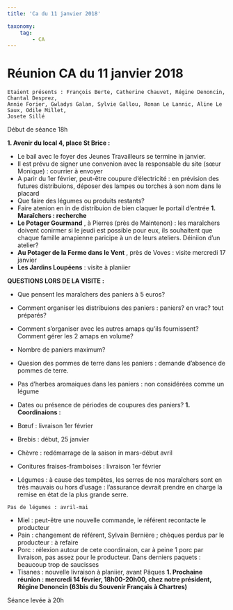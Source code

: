 ```yaml
---
title: 'Ca du 11 janvier 2018'

taxonomy:
    tag:
        - CA
---
```


# Réunion CA du 11 janvier 2018
```
Etaient présents : François Berte, Catherine Chauvet, Régine Denoncin, Chantal Desprez,
Annie Forier, Gwladys Galan, Sylvie Gallou, Ronan Le Lannic, Aline Le Saux, Odile Millet,
Josete Sillé
```

Début de séance 18h

**1. Avenir du local 4, place St Brice :**
- Le bail avec le foyer des Jeunes Travailleurs se termine in janvier.
- Il est prévu de signer une convenion avec la responsable du site (sœur
    Monique) : courrier à envoyer
- A parir du 1er février, peut-être coupure d’électricité : en prévision des futures
    distribuions, déposer des lampes ou torches à son nom dans le placard
- Que faire des légumes ou produits restants?
- Faire atenion en in de distribuion de bien claquer le portail d’entrée
**1. Maraîchers : recherche**
- **Le Potager Gourmand** , à Pierres (près de Maintenon) : les maraîchers doivent
    conirmer si le jeudi est possible pour eux, ils souhaitent que chaque famille
    amapienne paricipe à un de leurs ateliers. Déiniion d’un atelier?
- **Au Potager de la Ferme dans le Vent** , près de Voves : visite mercredi 17
    janvier
- **Les Jardins Loupéens** : visite à planiier

**QUESTIONS LORS DE LA VISITE :**

- Que pensent les maraîchers des paniers à 5 euros?
- Comment organiser les distribuions des paniers : paniers? en vrac? tout
    préparés?
- Comment s’organiser avec les autres amaps qu’ils fournissent? Comment
    gérer les 2 amaps en volume?
- Nombre de paniers maximum?


- Quesion des pommes de terre dans les paniers : demande d’absence de
    pommes de terre.
- Pas d’herbes aromaiques dans les paniers : non considérées comme un
    légume
- Dates ou présence de périodes de coupures des paniers?
**1. Coordinaions :**
- Bœuf : livraison 1er février
- Brebis : début, 25 janvier
- Chèvre : redémarrage de la saison in mars-début avril
- Conitures fraises-framboises : livraison 1er février
- Légumes : à cause des tempêtes, les serres de nos maraîchers sont en très
    mauvais ou hors d’usage : l’assurance devrait prendre en charge la remise en
    état de la plus grande serre.

```
Pas de légumes : avril-mai
```
- Miel : peut-être une nouvelle commande, le référent recontacte le producteur
- Pain : changement de référent, Sylvain Bernière ; chèques perdus par le
    producteur : à refaire
- Porc : rélexion autour de cete coordinaion, car à peine 1 porc par livraison,
    pas assez pour le producteur. Dans derniers paquets : beaucoup trop de
    saucisses
- Tisanes : nouvelle livraison à planiier, avant Pâques
**1. Prochaine réunion : mercredi 14 février, 18h00-20h00, chez notre président,**
    **Régine Denoncin (63bis du Souvenir Français à Chartres)**

Séance levée à 20h


